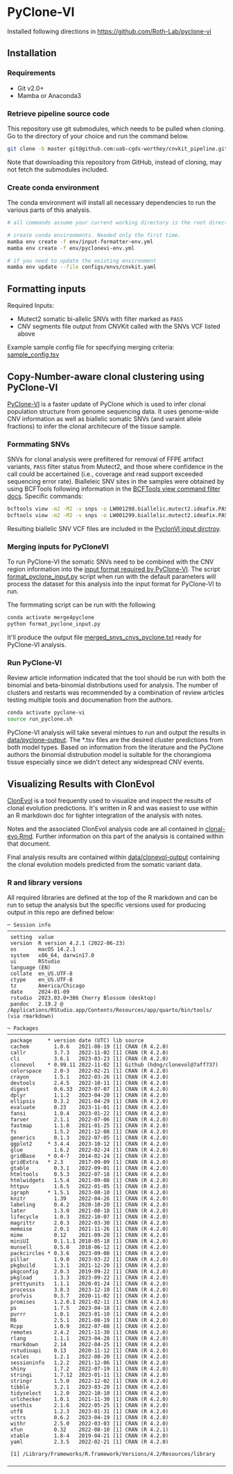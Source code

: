 # PyClone-VI

Installed following directions in https://github.com/Roth-Lab/pyclone-vi

## Installation

### Requirements

- Git v2.0+
- Mamba or Anaconda3

### Retrieve pipeline source code

This repository use git submodules, which needs to be pulled when cloning. Go to the directory of your choice and run
the command below.

```sh
git clone -b master git@github.com:uab-cgds-worthey/cnvkit_pipeline.git
```

Note that downloading this repository from GitHub, instead of cloning, may not fetch the submodules included.

### Create conda environment

The conda environment will install all necessary dependencies to run the various parts of this analysis.

```sh
# all commands assume your current working directory is the root directory of this repo

# create conda environments. Needed only the first time.
mamba env create -f env/input-formatter-env.yml
mamba env create -f env/pyclonevi-env.yml

# if you need to update the existing environment
mamba env update --file configs/envs/cnvkit.yaml
```

## Formatting inputs

Required Inputs:

- Mutect2 somatic bi-allelic SNVs with filter marked as `PASS`
- CNV segments file output from CNVKit called with the SNVs VCF listed above

Example sample config file for specifying merging criteria: [sample_config.tsv](.test/sample_config.tsv)

## Copy-Number-aware clonal clustering using PyClone-VI

[PyClone-VI](https://github.com/Roth-Lab/pyclone-vi) is a faster update of PyClone which is used to infer clonal
population structure from genome sequencing data. It uses genome-wide CNV information as well as biallelic somatic SNVs
(and varaint allele fractions) to infer the clonal architecure of the tissue sample.

### Formmating SNVs

SNVs for clonal analysis were prefiltered for removal of FFPE artifact variants, `PASS` filter status from Mutect2, and
those where confidence in the call could be accertained (i.e., coverage and read support exceeded sequencing error
rate). Bialleleic SNV sites in the samples were obtained by using BCFTools following information in the
[BCFTools view command filter docs](https://samtools.github.io/bcftools/bcftools.html#view). Specific commands:

```sh
bcftools view -m2 -M2 -v snps -o LW001298.biallelic.mutect2.ideafix.PASS.hi-conf.vcf.gz LW001298.mutect2.ideafix.PASS.hi-conf.vcf.gz
bcftools view -m2 -M2 -v snps -o LW001299.biallelic.mutect2.ideafix.PASS.hi-conf.vcf.gz LW001299.mutect2.ideafix.PASS.hi-conf.vcf.gz
```

Resulting biallelic SNV VCF files are included in the [PyclonVI input dirctroy](data/pyclone-input).

### Merging inputs for PyCloneVI

To run PyClone-VI the somatic SNVs need to be combined with the CNV region information into the
[input format required by PyClone-VI](https://github.com/Roth-Lab/pyclone-vi/blob/master/README.md#input-format). The
script [format_pyclone_input.py](format_pyclone_input.py) script when run with the default parameters will process the
dataset for this analysis into the input format for PyClone-VI to run.

The formmating script can be run with the following

```sh
conda activate merge4pyclone
python format_pyclone_input.py
```

It'll produce the output file [merged_snvs_cnvs_pyclone.txt](data/pyclone-input/merged_snvs_cnvs_pyclone.txt) ready for
PyClone-VI analysis.

### Run PyClone-VI

Review article information indicated that the tool should be run with both the binomial and beta-binomial distributions
used for analysis. The number of clusters and restarts was recommended by a combination of review articles testing
multiple tools and documenation from the authors.

```sh
conda activate pyclone-vi
source run_pyclone.sh
```

PyClone-VI analysis will take several mintues to run and output the results in
[data/pyclone-output](data/pyclone-output). The \*.tsv files are the desired cluster predictions from both model types.
Based on information from the literature and the PyClone authors the binomial distrubution model is suitable for the
chorangioma tissue especially since we didn't detect any widespread CNV events.

## Visualizing Results with ClonEvol

[ClonEvol](https://github.com/hdng/clonevol) is a tool frequently used to visualize and inspect the results of clonal
evolution predictions. It's written in R and was easiest to use within an R markdown doc for tighter integration of the
analysis with notes.

Notes and the associated ClonEvol analysis code are all contained in [clonal-evo.Rmd](clonal-evo.Rmd). Further
information on this part of the analysis is contained within that document.

Final analysis results are contained within [data/clonevol-output](data/clonevol-output) containing the clonal evolution
models predicted from the somatic variant data.

### R and library versions

All required libraries are defined at the top of the R markdown and can be run to setup the analysis but the specific
versions used for producing output in this repo are defined below:

```
─ Session info ─────────────────────────────────────────────────────────────────────────────────────────────────────────
 setting  value
 version  R version 4.2.1 (2022-06-23)
 os       macOS 14.2.1
 system   x86_64, darwin17.0
 ui       RStudio
 language (EN)
 collate  en_US.UTF-8
 ctype    en_US.UTF-8
 tz       America/Chicago
 date     2024-01-09
 rstudio  2023.03.0+386 Cherry Blossom (desktop)
 pandoc   2.19.2 @ /Applications/RStudio.app/Contents/Resources/app/quarto/bin/tools/ (via rmarkdown)

─ Packages ─────────────────────────────────────────────────────────────────────────────────────────────────────────────
 package     * version date (UTC) lib source
 cachem        1.0.6   2021-08-19 [1] CRAN (R 4.2.0)
 callr         3.7.3   2022-11-02 [1] CRAN (R 4.2.0)
 cli           3.6.1   2023-03-23 [1] CRAN (R 4.2.0)
 clonevol    * 0.99.11 2022-11-02 [1] Github (hdng/clonevol@7aff737)
 colorspace    2.0-3   2022-02-21 [1] CRAN (R 4.2.0)
 crayon        1.5.1   2022-03-26 [1] CRAN (R 4.2.0)
 devtools      2.4.5   2022-10-11 [1] CRAN (R 4.2.0)
 digest        0.6.33  2023-07-07 [1] CRAN (R 4.2.0)
 dplyr         1.1.2   2023-04-20 [1] CRAN (R 4.2.0)
 ellipsis      0.3.2   2021-04-29 [1] CRAN (R 4.2.0)
 evaluate      0.23    2023-11-01 [1] CRAN (R 4.2.0)
 fansi         1.0.4   2023-01-22 [1] CRAN (R 4.2.0)
 farver        2.1.1   2022-07-06 [1] CRAN (R 4.2.0)
 fastmap       1.1.0   2021-01-25 [1] CRAN (R 4.2.0)
 fs            1.5.2   2021-12-08 [1] CRAN (R 4.2.0)
 generics      0.1.3   2022-07-05 [1] CRAN (R 4.2.0)
 ggplot2     * 3.4.4   2023-10-12 [1] CRAN (R 4.2.0)
 glue          1.6.2   2022-02-24 [1] CRAN (R 4.2.0)
 gridBase    * 0.4-7   2014-02-24 [1] CRAN (R 4.2.0)
 gridExtra   * 2.3     2017-09-09 [1] CRAN (R 4.2.0)
 gtable        0.3.1   2022-09-01 [1] CRAN (R 4.2.0)
 htmltools     0.5.3   2022-07-18 [1] CRAN (R 4.2.0)
 htmlwidgets   1.5.4   2021-09-08 [1] CRAN (R 4.2.0)
 httpuv        1.6.5   2022-01-05 [1] CRAN (R 4.2.0)
 igraph      * 1.5.1   2023-08-10 [1] CRAN (R 4.2.0)
 knitr         1.39    2022-04-26 [1] CRAN (R 4.2.0)
 labeling      0.4.2   2020-10-20 [1] CRAN (R 4.2.0)
 later         1.3.0   2021-08-18 [1] CRAN (R 4.2.0)
 lifecycle     1.0.3   2022-10-07 [1] CRAN (R 4.2.0)
 magrittr      2.0.3   2022-03-30 [1] CRAN (R 4.2.0)
 memoise       2.0.1   2021-11-26 [1] CRAN (R 4.2.0)
 mime          0.12    2021-09-28 [1] CRAN (R 4.2.0)
 miniUI        0.1.1.1 2018-05-18 [1] CRAN (R 4.2.0)
 munsell       0.5.0   2018-06-12 [1] CRAN (R 4.2.0)
 packcircles * 0.3.6   2023-09-08 [1] CRAN (R 4.2.0)
 pillar        1.9.0   2023-03-22 [1] CRAN (R 4.2.0)
 pkgbuild      1.3.1   2021-12-20 [1] CRAN (R 4.2.0)
 pkgconfig     2.0.3   2019-09-22 [1] CRAN (R 4.2.0)
 pkgload       1.3.3   2023-09-22 [1] CRAN (R 4.2.0)
 prettyunits   1.1.1   2020-01-24 [1] CRAN (R 4.2.0)
 processx      3.8.3   2023-12-10 [1] CRAN (R 4.2.0)
 profvis       0.3.7   2020-11-02 [1] CRAN (R 4.2.0)
 promises      1.2.0.1 2021-02-11 [1] CRAN (R 4.2.0)
 ps            1.7.5   2023-04-18 [1] CRAN (R 4.2.0)
 purrr         1.0.1   2023-01-10 [1] CRAN (R 4.2.0)
 R6            2.5.1   2021-08-19 [1] CRAN (R 4.2.0)
 Rcpp          1.0.9   2022-07-08 [1] CRAN (R 4.2.0)
 remotes       2.4.2   2021-11-30 [1] CRAN (R 4.2.0)
 rlang         1.1.1   2023-04-28 [1] CRAN (R 4.2.0)
 rmarkdown     2.14    2022-04-25 [1] CRAN (R 4.2.0)
 rstudioapi    0.13    2020-11-12 [1] CRAN (R 4.2.0)
 scales        1.2.1   2022-08-20 [1] CRAN (R 4.2.0)
 sessioninfo   1.2.2   2021-12-06 [1] CRAN (R 4.2.0)
 shiny         1.7.2   2022-07-19 [1] CRAN (R 4.2.0)
 stringi       1.7.12  2023-01-11 [1] CRAN (R 4.2.0)
 stringr       1.5.0   2022-12-02 [1] CRAN (R 4.2.0)
 tibble        3.2.1   2023-03-20 [1] CRAN (R 4.2.0)
 tidyselect    1.2.0   2022-10-10 [1] CRAN (R 4.2.0)
 urlchecker    1.0.1   2021-11-30 [1] CRAN (R 4.2.0)
 usethis       2.1.6   2022-05-25 [1] CRAN (R 4.2.0)
 utf8          1.2.3   2023-01-31 [1] CRAN (R 4.2.0)
 vctrs         0.6.2   2023-04-19 [1] CRAN (R 4.2.0)
 withr         2.5.0   2022-03-03 [1] CRAN (R 4.2.0)
 xfun          0.32    2022-08-10 [1] CRAN (R 4.2.1)
 xtable        1.8-4   2019-04-21 [1] CRAN (R 4.2.0)
 yaml          2.3.5   2022-02-21 [1] CRAN (R 4.2.0)

 [1] /Library/Frameworks/R.framework/Versions/4.2/Resources/library

────────────────────────────────────────────────────────────────────────────────────────────────────────────────────────
```